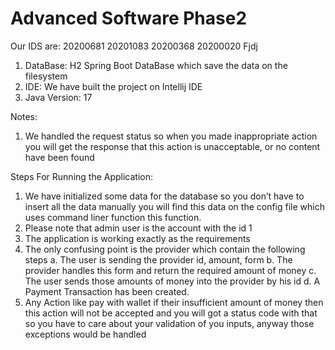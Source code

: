 # Advanced Software Phase2
Our IDS are: 20200681 20201083 20200368 20200020
Fjdj
1.	DataBase: H2 Spring Boot DataBase which save the data on the filesystem 
2.	IDE: We have built the project on Intellij IDE 
3.	Java Version: 17 

Notes: 
1.	We handled the request status so when you made inappropriate action you will get the response that this action is unacceptable, or no content have been found 

Steps For Running the Application: 
1.	We have initialized some data for the database so you don’t have to insert all the data manually you will find this data on the config file which uses command liner function this function.
2.	Please note that admin user is the account with the id 1 
3.	The application is working exactly as the requirements 
4.	The only confusing point is the provider which contain the following steps
a.	The user is sending the provider id, amount, form 
b.	The provider handles this form and return the required amount of money 
c.	The user sends those amounts of money into the provider by his id 
d.	A Payment Transaction has been created.
5.	Any Action like pay with wallet if their insufficient amount of money then this action will not be accepted and you will got a status code with that so you have to care about your validation of you inputs, anyway those exceptions would be handled
